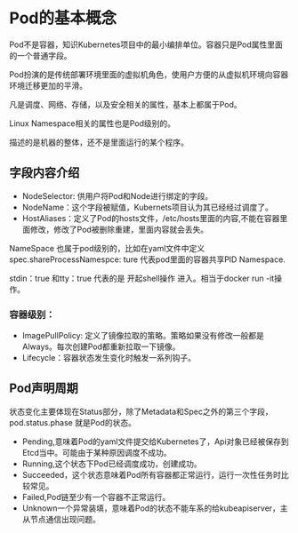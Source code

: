 # Pod的基本概念

Pod不是容器，知识Kubernetes项目中的最小编排单位。容器只是Pod属性里面的一个普通字段。

Pod扮演的是传统部署环境里面的虚拟机角色，使用户方便的从虚拟机环境向容器环境迁移更加的平滑。

凡是调度、网络、存储，以及安全相关的属性，基本上都属于Pod。

Linux Namespace相关的属性也是Pod级别的。

描述的是机器的整体，还不是里面运行的某个程序。

## 字段内容介绍

- NodeSelector: 供用户将Pod和Node进行绑定的字段。
- NodeName：这个字段被赋值，Kubernets项目认为其已经经过调度了。
- HostAliases：定义了Pod的hosts文件，/etc/hosts里面的内容,不能在容器里面修改，修改了Pod被删除重建，里面内容就会丢失。

NameSpace 也属于pod级别的，比如在yaml文件中定义spec.shareProcessNamespce: ture 代表pod里面的容器共享PID Namespace.

stdin：true 和tty：true 代表的是 开起shell操作 进入。相当于docker run -it操作。

### 容器级别：

- ImagePullPolicy: 定义了镜像拉取的策略。策略如果没有修改一般都是Always。每次创建Pod都重新拉取一下镜像。
- Lifecycle：容器状态发生变化时触发一系列钩子。

## Pod声明周期

状态变化主要体现在Status部分，除了Metadata和Spec之外的第三个字段，pod.status.phase 就是Pod的状态。

- Pending,意味着Pod的yaml文件提交给Kubernetes了，Api对象已经被保存到Etcd当中。可能由于某种原因调度不成功。
- Running,这个状态下Pod已经调度成功，创建成功。
- Succeeded，这个状态意味着Pod所有容器都正常运行，运行一次性任务时比较常见。
- Failed,Pod链至少有一个容器不正常运行。
- Unknown一个异常装填，意味着Pod的状态不能车系的给kubeapiserver，主从节点通信出现问题。
  
  